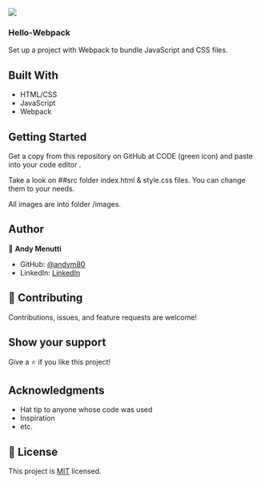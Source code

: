 ![](https://img.shields.io/badge/Microverse-blueviolet)
### Hello-Webpack
Set up a project with Webpack to bundle JavaScript and CSS files.

## Built With

- HTML/CSS
- JavaScript
- Webpack

## Getting Started

Get a copy from this repository on GitHub at CODE (green icon) and paste into your code editor .

Take a look on ##src folder index.html & style.css files. You can change them to your needs.

All images are into folder /images.

## Author

👤 **Andy Menutti**

- GitHub: [@andym80](https://github.com/andym80)
- LinkedIn: [LinkedIn](http://lnnk.in/ekew)

## 🤝 Contributing

Contributions, issues, and feature requests are welcome!

## Show your support

Give a ⭐️ if you like this project!

## Acknowledgments

- Hat tip to anyone whose code was used
- Inspiration
- etc.

## 📝 License

This project is [MIT](LICENSE.md) licensed.